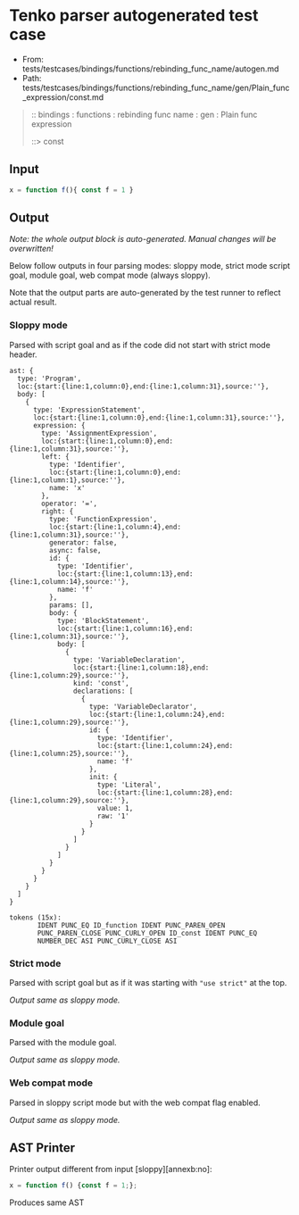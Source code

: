 # Tenko parser autogenerated test case

- From: tests/testcases/bindings/functions/rebinding_func_name/autogen.md
- Path: tests/testcases/bindings/functions/rebinding_func_name/gen/Plain_func_expression/const.md

> :: bindings : functions : rebinding func name : gen : Plain func expression
>
> ::> const

## Input


`````js
x = function f(){ const f = 1 }
`````

## Output

_Note: the whole output block is auto-generated. Manual changes will be overwritten!_

Below follow outputs in four parsing modes: sloppy mode, strict mode script goal, module goal, web compat mode (always sloppy).

Note that the output parts are auto-generated by the test runner to reflect actual result.

### Sloppy mode

Parsed with script goal and as if the code did not start with strict mode header.

`````
ast: {
  type: 'Program',
  loc:{start:{line:1,column:0},end:{line:1,column:31},source:''},
  body: [
    {
      type: 'ExpressionStatement',
      loc:{start:{line:1,column:0},end:{line:1,column:31},source:''},
      expression: {
        type: 'AssignmentExpression',
        loc:{start:{line:1,column:0},end:{line:1,column:31},source:''},
        left: {
          type: 'Identifier',
          loc:{start:{line:1,column:0},end:{line:1,column:1},source:''},
          name: 'x'
        },
        operator: '=',
        right: {
          type: 'FunctionExpression',
          loc:{start:{line:1,column:4},end:{line:1,column:31},source:''},
          generator: false,
          async: false,
          id: {
            type: 'Identifier',
            loc:{start:{line:1,column:13},end:{line:1,column:14},source:''},
            name: 'f'
          },
          params: [],
          body: {
            type: 'BlockStatement',
            loc:{start:{line:1,column:16},end:{line:1,column:31},source:''},
            body: [
              {
                type: 'VariableDeclaration',
                loc:{start:{line:1,column:18},end:{line:1,column:29},source:''},
                kind: 'const',
                declarations: [
                  {
                    type: 'VariableDeclarator',
                    loc:{start:{line:1,column:24},end:{line:1,column:29},source:''},
                    id: {
                      type: 'Identifier',
                      loc:{start:{line:1,column:24},end:{line:1,column:25},source:''},
                      name: 'f'
                    },
                    init: {
                      type: 'Literal',
                      loc:{start:{line:1,column:28},end:{line:1,column:29},source:''},
                      value: 1,
                      raw: '1'
                    }
                  }
                ]
              }
            ]
          }
        }
      }
    }
  ]
}

tokens (15x):
       IDENT PUNC_EQ ID_function IDENT PUNC_PAREN_OPEN
       PUNC_PAREN_CLOSE PUNC_CURLY_OPEN ID_const IDENT PUNC_EQ
       NUMBER_DEC ASI PUNC_CURLY_CLOSE ASI
`````

### Strict mode

Parsed with script goal but as if it was starting with `"use strict"` at the top.

_Output same as sloppy mode._

### Module goal

Parsed with the module goal.

_Output same as sloppy mode._

### Web compat mode

Parsed in sloppy script mode but with the web compat flag enabled.

_Output same as sloppy mode._

## AST Printer

Printer output different from input [sloppy][annexb:no]:

````js
x = function f() {const f = 1;};
````

Produces same AST
